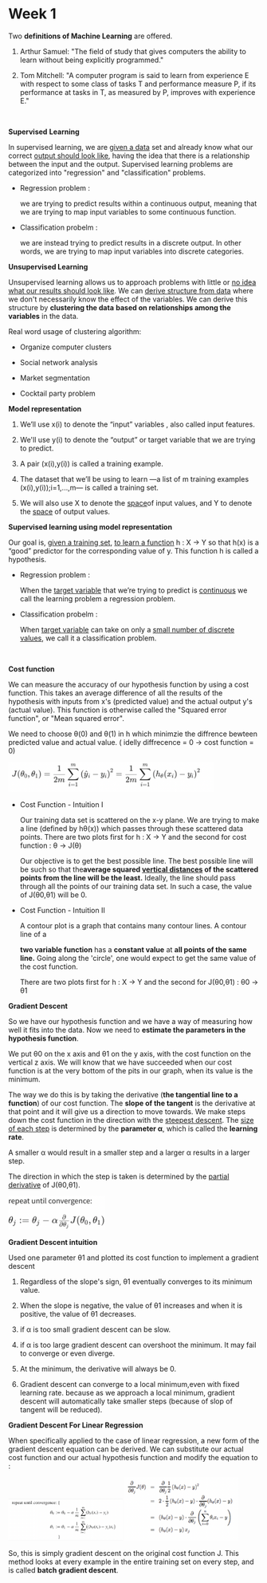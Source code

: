 # Week 1



Two **definitions of Machine Learning** are offered.

1. Arthur Samuel: "The field of study that gives computers the ability to learn without being explicitly programmed." 

2. Tom Mitchell: "A computer program is said to learn from experience E with respect to some class of tasks T and performance measure P, if its performance at tasks in T, as measured by P, improves with experience E."      
   
     

**Supervised** **Learning**

In supervised learning, we are <u>given a data</u> set and already know what our correct <u>output should look like</u>, having the idea that there is a relationship between the input and the output. Supervised learning problems are categorized into "regression" and "classification" problems.

- Regression problem : 
  
  we are trying to predict results within a continuous output, meaning that we are trying to map input variables to some continuous function.

- Classification probelm :
  
  we are instead trying to predict results in a discrete output. In other words, we are trying to map input variables into discrete categories.

**Unsupervised Learning**

Unsupervised learning allows us to approach problems with little or <u>no idea what our results should look like</u>. We can <u>derive structure from data</u> where we don't necessarily know the effect of the variables. We can derive this structure by **clustering the data**  **based on relationships among the variables** in the data.

Real word usage of clustering algorithm:

- Organize computer clusters

- Social network analysis

- Market segmentation

- Cocktail party problem

**Model representation**

1. We’ll use x(i) to denote the “input” variables , also called input features.

2. We'll use y(i) to denote the “output” or target variable that we are trying to predict.

3. A pair (x(i),y(i)) is called a training example.

4. The dataset that we’ll be using to learn —a list of m training examples (x(i),y(i));i=1,...,m— is called a training set.

5. We will also use X to denote the <u>space</u>of input values, and Y to denote the <u>space</u> of output values.

**Supervised learning using model representation**

Our goal is, <u>given a training set</u>, <u>to learn a function</u> h : X → Y so that h(x) is a “good” predictor for the corresponding value of y. This function h is called a hypothesis.

- Regression problem :
  
  When the <u>target variable</u> that we’re trying to predict is <u>continuous</u> we call the learning problem a regression problem. 

- Classification probelm :
  
  When <u>target variable</u> can take on only a <u>small number of discrete values</u>, we call it a classification problem. 
  
     

**Cost function**

We can measure the accuracy of our hypothesis function by using a cost function. This takes an average difference of all the results of the hypothesis with inputs from x's (predicted value) and the actual output y's (actual value). This function is otherwise called the "Squared error function", or "Mean squared error".

We need to choose θ(0) and θ(1) in h which minimzie the diffrence bewteen predicted value and actual value. ( idelly diffrecence = 0 → cost function = 0)

<img title="" src="https://github.com/rojinakashefi/MachineLearning-Course/blob/main/week1/pictures/cost-function.png" data-align="center" width="412">

- Cost Function - Intuition I
  
  Our training data set is scattered on the x-y plane. We are trying to make a line (defined by hθ​(x)) which passes through these scattered data points. There are two plots first for h : X → Y and the second for cost function : θ → J(θ)
  
  Our objective is to get the best possible line. The best possible line will be such so that the**average squared <u>vertical distances</u> of the scattered points from the line will be the least.** Ideally, the line should pass through all the points of our training data set. In such a case, the value of J(θ0​,θ1​) will be 0.

- Cost Function - Intuition II
  
  A contour plot is a graph that contains many contour lines. A contour line of a
  
  **two variable function** has a **constant value** at **all points of the same line.** Going along the 'circle', one would expect to get the same value of the cost function.
  
  There are two plots first for h : X → Y and the second for J(θ0,θ1) : θ0 → θ1

**Gradient Descent**

So we have our hypothesis function and we have a way of measuring how well it fits into the data. Now we need to **estimate the parameters in the hypothesis function**.

We put θ0​ on the x axis and θ1​ on the y axis, with the cost function on the vertical z axis. We will know that we have succeeded when our cost function is at the very bottom of the pits in our graph, when its value is the minimum.

The way we do this is by taking the derivative (**the tangential line to a function**) of our cost function. The **slope of the tangent** is the derivative at that point and it will give us a direction to move towards. We make steps down the cost function in the direction with the <u>steepest descent</u>. The <u>size of each step</u> is determined by the **parameter α**, which is called the **learning rate**.

A smaller α would result in a smaller step and a larger α results in a larger step.

 The direction in which the step is taken is determined by the <u>partial derivative</u> of J(θ0​,θ1​).

<img title="" src="https://github.com/rojinakashefi/MachineLearning-Course/blob/main/week1/pictures/gradient-descent.png" data-align="center" width="194">

**Gradient Descent intuition**

Used one parameter θ1​ and plotted its cost function to implement a gradient descent

1. Regardless of the slope's sign, θ1​ eventually converges to its minimum value.

2. When the slope is negative, the value of θ1​ increases and when it is positive, the value of θ1​ decreases.

3. if α is too small gradient descent can be slow.

4. if α is too large gradient descent can overshoot the minimum. It may fail to converge or even diverge.

5. At the minimum, the derivative will always be 0.

6. Gradient descent can converge to a local minimum,even with fixed learning rate. because as we approach a local minimum, gradient descent will automatically take smaller steps (because of slop of tangent will be reduced).

**Gradient Descent For Linear Regression**

When specifically applied to the case of linear regression, a new form of the gradient descent equation can be derived. We can substitute our actual cost function and our actual hypothesis function and modify the equation to :

<img title="" src="https://github.com/rojinakashefi/MachineLearning-Course/blob/main/week1/pictures/gradient-descent-linear-regression.png" alt="gradient-descent-derivative.png" width="229" data-align="center">

<img title="" src="https://github.com/rojinakashefi/MachineLearning-Course/blob/main/week1/pictures/gradient-descent-derivative.png" alt="gradient-descent-derivative.png" width="229" data-align="center">

So, this is simply gradient descent on the original cost function J. This method looks at every example in the entire training set on every step, and is called **batch gradient descent**.
